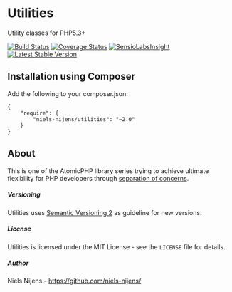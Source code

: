 Utilities
=========
Utility classes for PHP5.3+

[![Build Status](https://travis-ci.org/niels-nijens/Utilities.png?branch=master)](https://travis-ci.org/niels-nijens/Utilities)
[![Coverage Status](https://coveralls.io/repos/niels-nijens/Utilities/badge.png?branch=master)](https://coveralls.io/r/niels-nijens/Utilities?branch=master)
[![SensioLabsInsight](https://insight.sensiolabs.com/projects/65090c4c-8b60-4951-9cc2-922494cbffb2/mini.png)](https://insight.sensiolabs.com/projects/65090c4c-8b60-4951-9cc2-922494cbffb2)
[![Latest Stable Version](https://poser.pugx.org/niels-nijens/utilities/v/stable.png)](https://packagist.org/packages/niels-nijens/utilities)


Installation using Composer
---------------------------
Add the following to your composer.json:

```
{
    "require": {
        "niels-nijens/utilities": "~2.0"
    }
}
```


About
-----
This is one of the AtomicPHP library series trying to achieve ultimate flexibility for PHP developers through [separation of concerns](http://en.wikipedia.org/wiki/Separation_of_concerns).


##### Versioning #####
Utilities uses [Semantic Versioning 2](http://semver.org/) as guideline for new versions.


##### License #####
Utilities is licensed under the MIT License - see the `LICENSE` file for details.


##### Author #####
Niels Nijens - https://github.com/niels-nijens/

